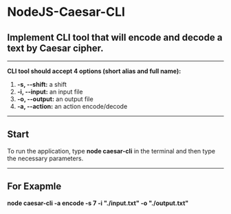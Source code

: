 # **NodeJS-Caesar-CLI**

## Implement CLI tool that will encode and decode a text by Caesar cipher.

-----

**CLI tool should accept 4 options (short alias and full name):**

1. **-s, --shift:** a shift
1. **-i, --input:** an input file
1. **-o, --output:** an output file
1. **-a, --action:** an action encode/decode

-----
## **Start**
To run the application, type **node caesar-cli** in the terminal and then type the necessary parameters.

-----
## **For Exapmle**
**node caesar-cli -a encode -s 7 -i "./input.txt" -o "./output.txt"**
